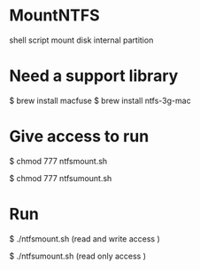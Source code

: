 # MountNTFS
shell script mount disk internal partition 

# Need a support library
$ brew install macfuse
$ brew install ntfs-3g-mac

# Give access to run
$ chmod 777 ntfsmount.sh

$ chmod 777 ntfsumount.sh

# Run
$ ./ntfsmount.sh (read and write access )

$ ./ntfsumount.sh (read only access )
